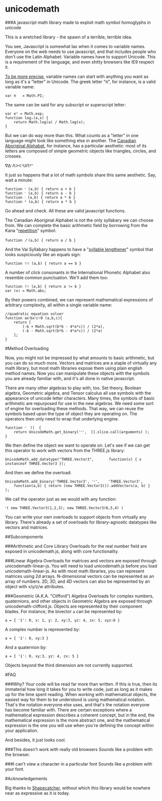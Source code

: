 # unicodemath
###A javascript math library made to exploit math symbol homoglyphs in unicode 

This is a wretched library - the spawn of a terrible, terrible idea. 

You see, Javascript is somewhat lax when it comes to variable names. Everyone on the web needs to use javascript, and that includes people who don't use the Latin Alphabet. Variable names have to support Unicode. This is a requirement of the language, and even shitty browsers like IE9 respect it.

[To be more precise](http://stackoverflow.com/questions/1661197/what-characters-are-valid-for-javascript-variable-names), variable names can start with anything you want as long as it's a "letter" in Unicode. The greek letter "π", for instance, is a valid variable name:

    var π	= Math.PI;

The same can be said for any subscript or superscript letter:

	var eˣ = Math.exp;
	function logₓ(a,x) {
		return Math.log(a) / Math.log(x);
	}

But we can do way more than this. What counts as a "letter" in one language might look like something else in another. The [Canadian Aboriginal Alphabet](unicode-table.com/en/blocks/unified-canadian-aboriginal-syllabics/), for instance, has a particular aesthetic: most of its letters are composed of simple geometric objects like triangles, circles, and crosses. 

ᐁᐃᐨᐱᐳᐸᐩᑌᑎᕽᐪ

It just so happens that a lot of math symbols share this same aesthetic. Say, wait a minute:

	function ᐩ (a,b) { return a + b }	
	function ᐨ (a,b) { return a - b }	
	function ᐧ (a,b) { return a * b }	
	function ᕽ (a,b) { return a * b }

Go ahead and check. All these are valid javascript functions. 

The Canadian Aboriginal Alphabet is not the only syllabary we can choose from. We can complete the basic arithmetic field by borrowing from the Kana "[repetition](http://unicode-table.com/en/3033/)" symbol:

	function 〳(a,b) { return a / b }	

And the Vai Syllabary happens to have a "[syllable lengthener](http://unicode-table.com/en/A60C/)" symbol that looks suspiciously like an equals sign:

	function ꘌꘌ (a,b) { return a == b }

A number of click consonants in the International Phonetic Alphabet also resemble common punctuation. We'll add them too:

	function ǃꘌ (a,b) { return a != b }
	var ǀxǀ	= Math.abs;

By their powers combined, we can represent mathematical expressions of arbitrary complexity, all within a single variable name:

	//quadratic equation solver
	function axᐩbxᐩcꘌ0 (a,b,c){
		return [
			(-b + Math.sqrt(b*b - 4*a*c)) / (2*a), 
			(-b - Math.sqrt(b*b - 4*a*c)) / (2*a)
		];
	}

#Method Overloading

Now, you might not be impressed by what amounts to basic arithmetic, but you can do so much more. Vectors and matrices are a staple of virtually any math library, but most math libraries expose them using plain english method names. Now you can manipulate these objects with the symbols you are already familiar with, and it's all done in native javascript. 

There are many other algebras to play with, too. Set theory, Boolean algebra, Geometric algebra, and Tensor calculus all use symbols with the appearance of unicode letter characters. Many times, the symbols of basic arithmetic are repurposed for use in the new algebras. We need some sort of engine for overloading these methods. That way, we can reuse the symbols based upon the type of object they are operating on. The operators then only need to wrap that underlying engine. 

	function ᐩ	() 	{	
		return UnicodeMath.get_binary('ᐩ', 	[].slice.call(arguments) );	
	}

We then define the object we want to operate on. Let's see if we can get this operator to work with vectors from the THREE.js library:

	UnicodeMath.add_datatype("THREE.Vector3", 		function(x) { x instanceof THREE.Vector3 });

And then we define the overload:

	UnicodeMath.add_binary('THREE.Vector3',	'ᐩ', 	'THREE.Vector3', 
		function(a,b) { return (new THREE.Vector3()).addVectors(a, b) } 
	);

We call the operator just as we would with any function:

	ᐩ( new THREE.Vector3(1,2,3); new THREE.Vector3(6,5,4) )

You can write your own overloads to support objects from virtually any library. There's already a set of overloads for library-agnostic datatypes like vectors and matrices.

##Subcomponents

###Arithmetic and Core Library
Overloads for the real number field are exposed in unicodemath.js, along with core functionality. 

###Linear Algebra
Overloads for matrices and vectors are exposed through unicodemath-linear-js. You will need to load unicodemath.js before you load unicodemath-linear-js. As with most math libraries, you can represent matrices using 2d arrays. N-dimensional vectors can be represented as an array of numbers. 2D, 3D, and 4D vectors can also be represented by an object with x/y/z/w attributes. 

###Geometric (A.K.A. "Clifford") Algebra
Overloads for complex numbers, quaternions, and other objects in Geometric Algebra are exposed through unicodemath-clifford.js. Objects are represented by their component blades. For instance, the bivector `a` can be represented by:

	a = { '1': 0, x: 1, y: 2, xy:3, yz: 4, zx: 5, xyz:6 }

A complex number is represented by:

	a = { '1': 0, xy:3 }

And a quaternion by:

	a = { '1': 0, xy:3, yz: 4, zx: 5 }

Objects beyond the third dimension are not currently supported.

#FAQ

###Why?
Your code will be read far more than written. If this is true, then its immaterial how long it takes for you to write code, just as long as it makes up for the time spent reading. When working with mathematical objects, the easiest way for them to be understood is using mathematical notation. That's the notation everyone else uses, and that's the notation everyone has become familiar with. There are certain exceptions where a mathematical expression describes a coherent concept, but in the end, the mathematical expression is the more abstract one, and the mathematical expression is the one you will use when you're defining the concept within your application. 

And besides, it just looks cool.

###This doesn't work with really old browsers
Sounds like a problem with the browser.

###I can't view a character in a particular font
Sounds like a problem with your font. 

#Acknowledgements

Big thanks to [Shapecatcher](http://shapecatcher.com/), without which this library would be nowhere near as expressive as it is today.
